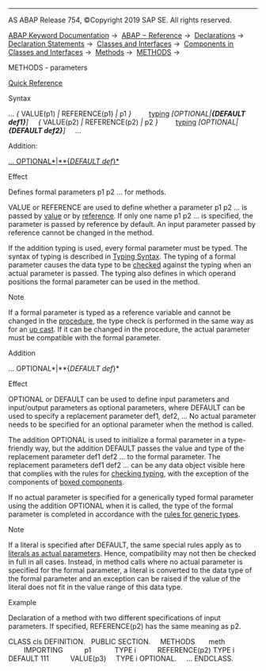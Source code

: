  

* * *

AS ABAP Release 754, ©Copyright 2019 SAP SE. All rights reserved.

[ABAP Keyword Documentation](https://help.sap.com/doc/abapdocu_754_index_htm/7.54/en-US/abenabap.htm) →  [ABAP − Reference](https://help.sap.com/doc/abapdocu_754_index_htm/7.54/en-US/abenabap_reference.htm) →  [Declarations](https://help.sap.com/doc/abapdocu_754_index_htm/7.54/en-US/abendeclarations.htm) →  [Declaration Statements](https://help.sap.com/doc/abapdocu_754_index_htm/7.54/en-US/abenabap_declarations.htm) →  [Classes and Interfaces](https://help.sap.com/doc/abapdocu_754_index_htm/7.54/en-US/abenclasses_and_interfaces.htm) →  [Components in Classes and Interfaces](https://help.sap.com/doc/abapdocu_754_index_htm/7.54/en-US/abenclass_ifac_components.htm) →  [Methods](https://help.sap.com/doc/abapdocu_754_index_htm/7.54/en-US/abenmethods.htm) →  [METHODS](https://help.sap.com/doc/abapdocu_754_index_htm/7.54/en-US/abapmethods.htm) → 

METHODS - parameters

[Quick Reference](https://help.sap.com/doc/abapdocu_754_index_htm/7.54/en-US/abapmethods_shortref.htm)

Syntax

... *{* VALUE(p1) *|* REFERENCE(p1) *|* p1 *}*
        [typing](https://help.sap.com/doc/abapdocu_754_index_htm/7.54/en-US/abentyping_syntax.htm) *\[*OPTIONAL*|**{*DEFAULT def1*}**\]*
    *{* VALUE(p2) *|* REFERENCE(p2) *|* p2 *}*
        [typing](https://help.sap.com/doc/abapdocu_754_index_htm/7.54/en-US/abentyping_syntax.htm) *\[*OPTIONAL*|**{*DEFAULT def2*}**\]*
    ...

Addition:

[... OPTIONAL*|**{*DEFAULT def*}*](#!ABAP_ONE_ADD@1@)

Effect

Defines formal parameters p1 p2 ... for methods.

VALUE or REFERENCE are used to define whether a parameter p1 p2 ... is passed by [value](https://help.sap.com/doc/abapdocu_754_index_htm/7.54/en-US/abenpass_by_value_glosry.htm "Glossary Entry") or by [reference](https://help.sap.com/doc/abapdocu_754_index_htm/7.54/en-US/abenpass_by_reference_glosry.htm "Glossary Entry"). If only one name p1 p2 ... is specified, the parameter is passed by reference by default. An input parameter passed by reference cannot be changed in the method.

If the addition typing is used, every formal parameter must be typed. The syntax of typing is described in [Typing Syntax](https://help.sap.com/doc/abapdocu_754_index_htm/7.54/en-US/abentyping_syntax.htm). The typing of a formal parameter causes the data type to be [checked](https://help.sap.com/doc/abapdocu_754_index_htm/7.54/en-US/abentyping_check.htm) against the typing when an actual parameter is passed. The typing also defines in which operand positions the formal parameter can be used in the method.

Note

If a formal parameter is typed as a reference variable and cannot be changed in the [procedure](https://help.sap.com/doc/abapdocu_754_index_htm/7.54/en-US/abenprocedure_glosry.htm "Glossary Entry"), the type check is performed in the same way as for an [up cast](https://help.sap.com/doc/abapdocu_754_index_htm/7.54/en-US/abenup_cast_glosry.htm "Glossary Entry"). If it can be changed in the procedure, the actual parameter must be compatible with the formal parameter.

Addition

... OPTIONAL*|**{*DEFAULT def*}*

Effect

OPTIONAL or DEFAULT can be used to define input parameters and input/output parameters as optional parameters, where DEFAULT can be used to specify a replacement parameter def1, def2, ... No actual parameter needs to be specified for an optional parameter when the method is called.

The addition OPTIONAL is used to initialize a formal parameter in a type-friendly way, but the addition DEFAULT passes the value and type of the replacement parameter def1 def2 ... to the formal parameter. The replacement parameters def1 def2 ... can be any data object visible here that complies with the rules for [checking typing](https://help.sap.com/doc/abapdocu_754_index_htm/7.54/en-US/abentyping_check.htm), with the exception of the components of [boxed components](https://help.sap.com/doc/abapdocu_754_index_htm/7.54/en-US/abenboxed_component_glosry.htm "Glossary Entry").

If no actual parameter is specified for a generically typed formal parameter using the addition OPTIONAL when it is called, the type of the formal parameter is completed in accordance with the [rules for generic types](https://help.sap.com/doc/abapdocu_754_index_htm/7.54/en-US/abentyping_generic.htm).

Note

If a literal is specified after DEFAULT, the same special rules apply as to [literals as actual parameters](https://help.sap.com/doc/abapdocu_754_index_htm/7.54/en-US/abentyping_literals.htm). Hence, compatibility may not then be checked in full in all cases. Instead, in method calls where no actual parameter is specified for the formal parameter, a literal is converted to the data type of the formal parameter and an exception can be raised if the value of the literal does not fit in the value range of this data type.

Example

Declaration of a method with two different specifications of input parameters. If specified, REFERENCE(p2) has the same meaning as p2.

CLASS cls DEFINITION.
  PUBLIC SECTION.
    METHODS
      meth
        IMPORTING
          p1            TYPE i
          REFERENCE(p2) TYPE i DEFAULT 111
          VALUE(p3)     TYPE i OPTIONAL.
    ...
ENDCLASS.